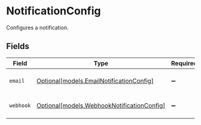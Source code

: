 # NotificationConfig

Configures a notification.


## Fields

| Field                                                                                | Type                                                                                 | Required                                                                             | Description                                                                          |
| ------------------------------------------------------------------------------------ | ------------------------------------------------------------------------------------ | ------------------------------------------------------------------------------------ | ------------------------------------------------------------------------------------ |
| `email`                                                                              | [Optional[models.EmailNotificationConfig]](../models/emailnotificationconfig.md)     | :heavy_minus_sign:                                                                   | Configures an email notification.                                                    |
| `webhook`                                                                            | [Optional[models.WebhookNotificationConfig]](../models/webhooknotificationconfig.md) | :heavy_minus_sign:                                                                   | Configures a webhook notification.                                                   |